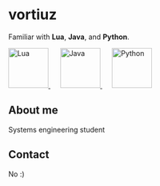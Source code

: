 # vortiuz

Familiar with **Lua**, **Java**, and **Python**.

<p align="left">
  <a href="https://www.lua.org/">
    <img src="https://upload.wikimedia.org/wikipedia/commons/c/cf/Lua-Logo.svg" height="80" alt="Lua">
  </a>
  &nbsp;&nbsp;&nbsp;&nbsp;
  <a href="https://www.oracle.com/java/">
    <img src="https://upload.wikimedia.org/wikipedia/en/3/30/Java_programming_language_logo.svg" height="80" alt="Java">
  </a>
  &nbsp;&nbsp;&nbsp;&nbsp;
  <a href="https://www.python.org/">
    <img src="https://upload.wikimedia.org/wikipedia/commons/c/c3/Python-logo-notext.svg" height="80" alt="Python">
  </a>
</p>

## About me

Systems engineering student

## Contact

No :)
